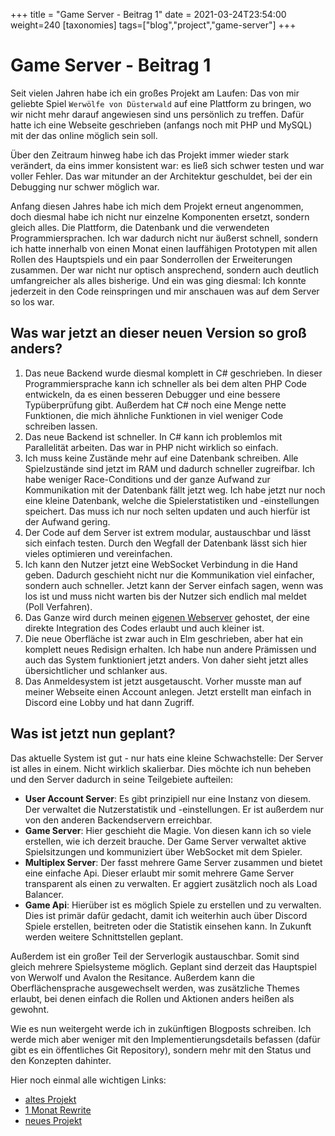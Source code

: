 +++
title = "Game Server - Beitrag 1"
date = 2021-03-24T23:54:00
weight=240
[taxonomies]
tags=["blog","project","game-server"]
+++

# Game Server - Beitrag 1

Seit vielen Jahren habe ich ein großes Projekt am Laufen: Das von mir geliebte Spiel `Werwölfe von
Düsterwald` auf eine Plattform zu bringen, wo wir nicht mehr darauf angewiesen sind uns persönlich
zu treffen. Dafür hatte ich eine Webseite geschrieben (anfangs noch mit PHP und MySQL) mit der das
online möglich sein soll.

Über den Zeitraum hinweg habe ich das Projekt immer wieder stark verändert, da eins immer konsistent
war: es ließ sich schwer testen und war voller Fehler. Das war mitunder an der Architektur
geschuldet, bei der ein Debugging nur schwer möglich war.

<!-- more -->

Anfang diesen Jahres habe ich mich dem Projekt erneut angenommen, doch diesmal habe ich nicht nur
einzelne Komponenten ersetzt, sondern gleich alles. Die Plattform, die Datenbank und die verwendeten
Programmiersprachen. Ich war dadurch nicht nur äußerst schnell, sondern ich hatte innerhalb von
einen Monat einen lauffähigen Prototypen mit allen Rollen des Hauptspiels und ein paar Sonderrollen
der Erweiterungen zusammen. Der war nicht nur optisch ansprechend, sondern auch deutlich
umfangreicher als alles bisherige. Und ein was ging diesmal: Ich konnte jederzeit in den Code
reinspringen und mir anschauen was auf dem Server so los war.

## Was war jetzt an dieser neuen Version so groß anders?

1. Das neue Backend wurde diesmal komplett in C# geschrieben. In dieser Programmiersprache kann ich
   schneller als bei dem alten PHP Code entwickeln, da es einen besseren Debugger und eine bessere
   Typüberprüfung gibt. Außerdem hat C# noch eine Menge nette Funktionen, die mich ähnliche
   Funktionen in viel weniger Code schreiben lassen.
2. Das neue Backend ist schneller. In C# kann ich problemlos mit Parallelität arbeiten. Das war in
   PHP nicht wirklich so einfach.
3. Ich muss keine Zustände mehr auf eine Datenbank schreiben. Alle Spielzustände sind jetzt im RAM
   und dadurch schneller zugreifbar. Ich habe weniger Race-Conditions und der ganze Aufwand zur
   Kommunikation mit der Datenbank fällt jetzt weg. Ich habe jetzt nur noch eine kleine Datenbank,
   welche die Spielerstatistiken und -einstellungen speichert. Das muss ich nur noch selten updaten
   und auch hierfür ist der Aufwand gering.
4. Der Code auf dem Server ist extrem modular, austauschbar und lässt sich einfach testen. Durch den
   Wegfall der Datenbank lässt sich hier vieles optimieren und vereinfachen.
5. Ich kann den Nutzer jetzt eine WebSocket Verbindung in die Hand geben. Dadurch geschieht nicht
   nur die Kommunikation viel einfacher, sondern auch schneller. Jetzt kann der Server einfach
   sagen, wenn was los ist und muss nicht warten bis der Nutzer sich endlich mal meldet (Poll
   Verfahren).
6. Das Ganze wird durch meinen [eigenen Webserver](https://github.com/Garados007/MaxLib.WebServer)
   gehostet, der eine direkte Integration des Codes erlaubt und auch kleiner ist.
7. Die neue Oberfläche ist zwar auch in Elm geschrieben, aber hat ein komplett neues Redisign
   erhalten. Ich habe nun andere Prämissen und auch das System funktioniert jetzt anders. Von daher
   sieht jetzt alles übersichtlicher und schlanker aus.
8. Das Anmeldesystem ist jetzt ausgetauscht. Vorher musste man auf meiner Webseite einen Account
   anlegen. Jetzt erstellt man einfach in Discord eine Lobby und hat dann Zugriff.

## Was ist jetzt nun geplant?

Das aktuelle System ist gut - nur hats eine kleine Schwachstelle: Der Server ist alles in einem.
Nicht wirklich skalierbar. Dies möchte ich nun beheben und den Server dadurch in seine Teilgebiete
aufteilen:

- **User Account Server**: Es gibt prinzipiell nur eine Instanz von diesem. Der verwaltet die
  Nutzerstatistik und -einstellungen. Er ist außerdem nur von den anderen Backendservern erreichbar.
- **Game Server**: Hier geschieht die Magie. Von diesen kann ich so viele erstellen, wie ich derzeit
  brauche. Der Game Server verwaltet aktive Spielsitzungen und kommuniziert über WebSocket mit dem
  Spieler.
- **Multiplex Server**: Der fasst mehrere Game Server zusammen und bietet eine einfache Api. Dieser
  erlaubt mir somit mehrere Game Server transparent als einen zu verwalten. Er aggiert zusätzlich
  noch als Load Balancer.
- **Game Api**: Hierüber ist es möglich Spiele zu erstellen und zu verwalten. Dies ist primär dafür
  gedacht, damit ich weiterhin auch über Discord Spiele erstellen, beitreten oder die Statistik
  einsehen kann. In Zukunft werden weitere Schnittstellen geplant.

Außerdem ist ein großer Teil der Serverlogik austauschbar. Somit sind gleich mehrere Spielsysteme
möglich. Geplant sind derzeit das Hauptspiel von Werwolf und Avalon the Resitance. Außerdem kann die
Oberflächensprache ausgewechselt werden, was zusätzliche Themes erlaubt, bei denen einfach die
Rollen und Aktionen anders heißen als gewohnt.

Wie es nun weitergeht werde ich in zukünftigen Blogposts schreiben. Ich werde mich aber weniger mit
den Implementierungsdetails befassen (dafür gibt es ein öffentliches Git Repository), sondern mehr
mit den Status und den Konzepten dahinter.

Hier noch einmal alle wichtigen Links:

- [altes Projekt](https://github.com/Garados007/Werwolf)
- [1 Monat Rewrite](https://github.com/Garados007/Mabron.DiscordBots)
- [neues Projekt](https://github.com/Garados007/Werewolf)
